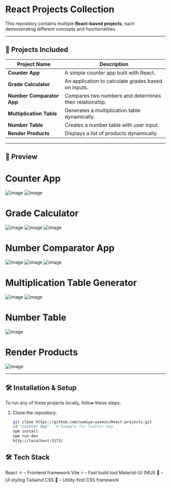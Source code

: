 # React Projects Collection

This repository contains multiple **React-based projects**, each demonstrating different concepts and functionalities. 


---

## 📌 Projects Included

| Project Name               | Description |
|----------------------------|-------------|
| **Counter App**            | A simple counter app built with React. |
| **Grade Calculator**       | An application to calculate grades based on inputs. |
| **Number Comparator App**  | Compares two numbers and determines their relationship. |
| **Multiplication Table**   | Generates a multiplication table dynamically. |
| **Number Table**           | Creates a number table with user input. |
| **Render Products**        | Displays a list of products dynamically. |

---



## 🚀 Preview
# Counter App
![image](https://github.com/user-attachments/assets/ac3e7e72-1646-4b67-b5f5-e5be545f577d)
![image](https://github.com/user-attachments/assets/e9fd6a3e-e2c2-4522-8c36-c3dcedaccddd)

# Grade Calculator
![image](https://github.com/user-attachments/assets/ca9bd290-783c-4688-8afc-ffb0f7844357)
![image](https://github.com/user-attachments/assets/9e1e0814-cff4-4762-bb79-c7963144ada7)
![image](https://github.com/user-attachments/assets/2819bd9a-16cf-417b-8d47-a341c6247677)

# Number Comparator App
![image](https://github.com/user-attachments/assets/cb188e9b-4081-4feb-a518-64b677a62793)
![image](https://github.com/user-attachments/assets/49968d19-3c0f-427b-8ccc-9789ef51c45c)
![image](https://github.com/user-attachments/assets/0840b1f6-d137-40ef-a152-8d49025945b8)

# Multiplication Table Generator
![image](https://github.com/user-attachments/assets/06bf4cb6-2983-4ce2-aa4b-60d5ea10863b)
![image](https://github.com/user-attachments/assets/c5e13e9a-3998-4eb3-899b-56822d0b9a8c)

# Number Table
![image](https://github.com/user-attachments/assets/21b84567-1279-425b-a73f-ff569a8b6b76)

# Render Products
![image](https://github.com/user-attachments/assets/92af7d78-9468-4478-8f04-bde81a0f1de9)

---

## 🛠 Installation & Setup

To run any of these projects locally, follow these steps:

1. Clone the repository:

   ```bash
   git clone https://github.com/sumiya-yasmin/React-projects.git
   cd "Counter App"   # Example for Counter App
   npm install
   npm run dev
   http://localhost:5173/

## 🛠 Tech Stack
React ⚛️ – Frontend framework
Vite ⚡ – Fast build tool
Material-UI (MUI) 🎨 – UI styling
Tailwind CSS 🌊 – Utility-first CSS framework

